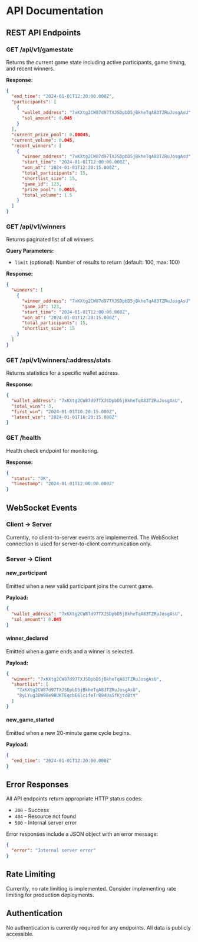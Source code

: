 # API Documentation

## REST API Endpoints

### GET /api/v1/gamestate

Returns the current game state including active participants, game timing, and recent winners.

**Response:**
```json
{
  "end_time": "2024-01-01T12:20:00.000Z",
  "participants": [
    {
      "wallet_address": "7xKXtg2CW87d97TXJSDpbD5jBkheTqA83TZRuJosgAsU",
      "sol_amount": 0.045
    }
  ],
  "current_prize_pool": 0.00045,
  "current_volume": 0.045,
  "recent_winners": [
    {
      "winner_address": "7xKXtg2CW87d97TXJSDpbD5jBkheTqA83TZRuJosgAsU",
      "start_time": "2024-01-01T12:00:00.000Z",
      "won_at": "2024-01-01T12:20:15.000Z",
      "total_participants": 15,
      "shortlist_size": 15,
      "game_id": 123,
      "prize_pool": 0.0015,
      "total_volume": 1.5
    }
  ]
}
```

### GET /api/v1/winners

Returns paginated list of all winners.

**Query Parameters:**
- `limit` (optional): Number of results to return (default: 100, max: 100)

**Response:**
```json
{
  "winners": [
    {
      "winner_address": "7xKXtg2CW87d97TXJSDpbD5jBkheTqA83TZRuJosgAsU",
      "game_id": 123,
      "start_time": "2024-01-01T12:00:00.000Z",
      "won_at": "2024-01-01T12:20:15.000Z",
      "total_participants": 15,
      "shortlist_size": 15
    }
  ]
}
```

### GET /api/v1/winners/:address/stats

Returns statistics for a specific wallet address.

**Response:**
```json
{
  "wallet_address": "7xKXtg2CW87d97TXJSDpbD5jBkheTqA83TZRuJosgAsU",
  "total_wins": 3,
  "first_win": "2024-01-01T10:20:15.000Z",
  "latest_win": "2024-01-01T16:20:15.000Z"
}
```

### GET /health

Health check endpoint for monitoring.

**Response:**
```json
{
  "status": "OK",
  "timestamp": "2024-01-01T12:00:00.000Z"
}
```

## WebSocket Events

### Client -> Server

Currently, no client-to-server events are implemented. The WebSocket connection is used for server-to-client communication only.

### Server -> Client

#### new_participant

Emitted when a new valid participant joins the current game.

**Payload:**
```json
{
  "wallet_address": "7xKXtg2CW87d97TXJSDpbD5jBkheTqA83TZRuJosgAsU",
  "sol_amount": 0.045
}
```

#### winner_declared

Emitted when a game ends and a winner is selected.

**Payload:**
```json
{
  "winner": "7xKXtg2CW87d97TXJSDpbD5jBkheTqA83TZRuJosgAsU",
  "shortlist": [
    "7xKXtg2CW87d97TXJSDpbD5jBkheTqA83TZRuJosgAsU",
    "8yLYug3DW98e98UKTEqcbE6lcifeTrB94UaSfKjtdBtV"
  ]
}
```

#### new_game_started

Emitted when a new 20-minute game cycle begins.

**Payload:**
```json
{
  "end_time": "2024-01-01T12:20:00.000Z"
}
```

## Error Responses

All API endpoints return appropriate HTTP status codes:

- `200` - Success
- `404` - Resource not found
- `500` - Internal server error

Error responses include a JSON object with an error message:

```json
{
  "error": "Internal server error"
}
```

## Rate Limiting

Currently, no rate limiting is implemented. Consider implementing rate limiting for production deployments.

## Authentication

No authentication is currently required for any endpoints. All data is publicly accessible.